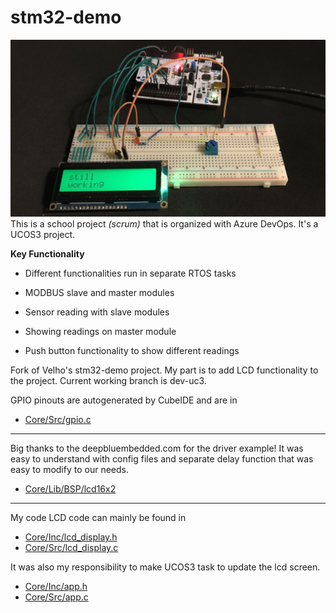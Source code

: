 # stm32-demo
![title](.pics/readme.jpg)
This is a school project *(scrum)* that is organized with Azure DevOps. It's a UCOS3 project.

**Key Functionality**
- Different functionalities run in separate RTOS tasks

- MODBUS slave and master modules
- Sensor reading with slave modules
- Showing readings on master module
- Push button functionality to show different readings


Fork of Velho's stm32-demo project.
My part is to add LCD functionality to the project.
Current working branch is dev-uc3.


GPIO pinouts are autogenerated by CubeIDE and are in

- [Core/Src/gpio.c](Core/Src/gpio.c)

---
Big thanks to the deepbluembedded.com for the driver example!
It was easy to understand with config files and separate delay function
that was easy to modify to our needs.


- [Core/Lib/BSP/lcd16x2](Core/Lib/BSP/lcd16x2)

---
My code LCD code can mainly be found in

- [Core/Inc/lcd_display.h](Core/Inc/lcd_display.h)
- [Core/Src/lcd_display.c](Core/Src/lcd_display.c)

It was also my responsibility to make UCOS3 task to update the lcd screen.

- [Core/Inc/app.h](Core/Inc/app.h)
- [Core/Src/app.c](Core/Src/app.c)